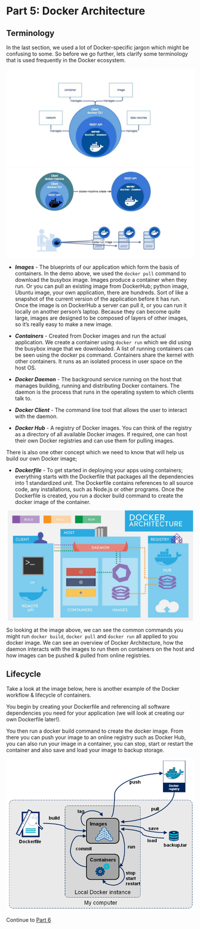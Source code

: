 # Part 5: Docker Architecture

## Terminology

In the last section, we used a lot of Docker-specific jargon which might be confusing to some. So before we go further, lets clarify some terminology that is used frequently in the Docker ecosystem.

![alt text](../../InstructorNotes/Images/docker_components_1.png)
![alt text](../../InstructorNotes/Images/docker_components_2.png)

* ___Images___ - The blueprints of our application which form the basis of containers. In the demo above, we used the `docker pull` command to download the busybox image. Images produce a container when they run. Or you can pull an existing image from DockerHub; python image, Ubuntu image, your own application, there are hundreds. Sort of like a snapshot of the current version of the application before it has run. Once the image is on DockerHub a server can pull it, or you can run it locally on another person’s laptop. Because they can become quite large, images are designed to be composed of layers of other images, so it’s really easy to make a new image.

* ___Containers___ - Created from Docker images and run the actual application. We create a container using `docker run` which we did using the busybox image that we downloaded. A list of running containers can be seen using the docker ps command. Containers share the kernel with other containers. It runs as an isolated process in user space on the host OS.


* ___Docker Daemon___ - The background service running on the host that manages building, running and distributing Docker containers. The daemon is the process that runs in the operating system to which clients talk to.

* ___Docker Client___ - The command line tool that allows the user to interact with the daemon.

* ___Docker Hub___ - A registry of Docker images. You can think of the registry as a directory of all available Docker images. If required, one can host their own Docker registries and can use them for pulling images.

There is also one other concept which we need to know that will help us build our own Docker image;

* ___Dockerfile___ - To get started in deploying your apps using containers; everything starts with the Dockerfile that packages all the dependencies into 1 standardized unit.  The Dockerfile contains references to all source code, any installations, such as Node.js or other programs. Once the Dockerfile is created, you run a docker build command to create the docker image of the container.

![alt text](../../InstructorNotes/Images/docker_architecture.png)

So looking at the image above, we can see the common commands you might run `docker build`, `docker pull` and `docker run` all applied to you docker image. We can see an overview of Docker Architecture, how the daemon interacts with the images to run them on containers on the host and how images can be pushed & pulled from online registries.

## Lifecycle

Take a look at the image below, here is another example of the Docker workflow & lifecycle of containers. 

You begin by creating your Dockerfile and referencing all software dependencies you need for your application (we will look at creating our own Dockerfile later!).

You then run a docker build command to create the docker image. From there you can push your image to an online registry such as Docker Hub, you can also run your image in a container, you can stop, start or restart the container and also save and load your image to backup storage.

![alt text](../../InstructorNotes/Images/Docker2.png)

Continue to [Part 6](../ContainerWorkshop2/Part6.md)
